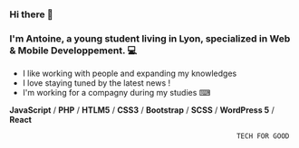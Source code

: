 ### Hi there 👋

### I'm Antoine, a young student living in Lyon, specialized in Web & Mobile Developpement. 💻

- I like working with people and expanding my knowledges
- I love staying tuned by the latest news !
- I'm working for a compagny during my studies ⌨

**JavaScript** / 
**PHP** /
**HTLM5** / **CSS3** / 
**Bootstrap** /
**SCSS** /
**WordPress 5** /
**React**

                                                            TECH FOR GOOD

<!--
**Azroph/Azroph** is a ✨ _special_ ✨ repository because its `README.md` (this file) appears on your GitHub profile.

Here are some ideas to get you started:





- 🔭 I’m currently working on ...
- 🌱 I’m currently learning ...
- 👯 I’m looking to collaborate on ...
- 🤔 I’m looking for help with ...
- 💬 Ask me about ...
- 📫 How to reach me: ...
- 😄 Pronouns: ...
- ⚡ Fun fact: ...
-->
